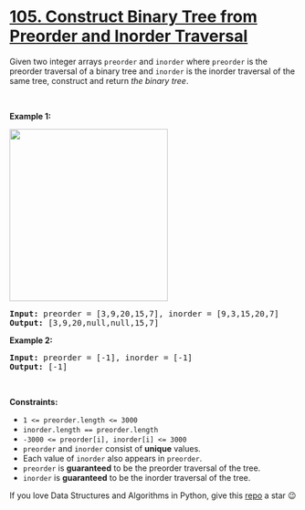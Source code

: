 # [105. Construct Binary Tree from Preorder and Inorder Traversal][title]

<p>Given two integer arrays <code>preorder</code> and <code>inorder</code> where <code>preorder</code> is the preorder traversal of a binary tree and <code>inorder</code> is the inorder traversal of the same tree, construct and return <em>the binary tree</em>.</p>
<p> </p>
<p><strong>Example 1:</strong></p>
<img alt="" src="https://assets.leetcode.com/uploads/2021/02/19/tree.jpg" style="width: 277px; height: 302px;"/>
<pre><strong>Input:</strong> preorder = [3,9,20,15,7], inorder = [9,3,15,20,7]
<strong>Output:</strong> [3,9,20,null,null,15,7]
</pre>
<p><strong>Example 2:</strong></p>
<pre><strong>Input:</strong> preorder = [-1], inorder = [-1]
<strong>Output:</strong> [-1]
</pre>
<p> </p>
<p><strong>Constraints:</strong></p>
<ul>
<li><code>1 &lt;= preorder.length &lt;= 3000</code></li>
<li><code>inorder.length == preorder.length</code></li>
<li><code>-3000 &lt;= preorder[i], inorder[i] &lt;= 3000</code></li>
<li><code>preorder</code> and <code>inorder</code> consist of <strong>unique</strong> values.</li>
<li>Each value of <code>inorder</code> also appears in <code>preorder</code>.</li>
<li><code>preorder</code> is <strong>guaranteed</strong> to be the preorder traversal of the tree.</li>
<li><code>inorder</code> is <strong>guaranteed</strong> to be the inorder traversal of the tree.</li>
</ul>


If you love Data Structures and Algorithms in Python, give this [repo][me] a star :wink:

[title]: https://leetcode.com/problems/construct-binary-tree-from-preorder-and-inorder-traversal
[me]: https://github.com/bumblebee211196/awesome-python-leetcode